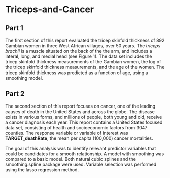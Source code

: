# Triceps-and-Cancer
## Part 1 
The first section of this report evaluated the tricep skinfold thickness of 892 Gambian women in three West African villages, over 50 years. The *triceps brachii* is a muscle situated on the back of the the arm, and includes a lateral, long, and medial head (see Figure 1). The data set includes the tricep skinfold thickness measurements of the Gambian women, the log of the tricep skinfold thickness measurements, and the age of the women. The tricep skinfold thickness was predicted as a function of age, using a smoothing model.
## Part 2
The second section of this report focuses on cancer, one of the leading causes of death in the United States and across the globe. The disease exists in various forms, and millions of people, both young and old, receive a cancer diagnosis each year. This report contains a United States focused data set, consisting of health and socioeconomic factors from 3047 counties. The response variable or variable of interest was **TARGET_deathRate**, 
the mean per capita (100,000) cancer mortalities. 

The goal of this analysis was to identify relevant predictor variables that could be candidates for a smooth relationship. A model with smoothing was compared to a basic
model. Both natural cubic splines and the smoothing.spline package were used. Variable selection was performed using the lasso regression method. 
